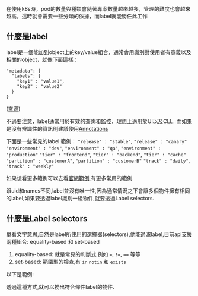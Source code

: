 在使用k8s時，pod的數量與種類會隨著專案數量越來越多，管理的難度也會越來越高，這時就會需要一些分類的依據，而label就能勝任此工作

## 什麼是label
label是一個能加到object上的key/value組合，通常會用識別對使用者有意義以及相關的object，就像下面這樣：
```
"metadata": {
  "labels": {
    "key1" : "value1",
    "key2" : "value2"
  }
}
```
([來源](https://kubernetes.io/docs/concepts/overview/working-with-objects/labels/))

不過要注意，label通常用於有效的查詢和監控，理想上適用於UI以及CLI。而如果是沒有辨識性的資訊則建議使用[Annotations](https://kubernetes.io/docs/concepts/overview/working-with-objects/annotations/)

下面是一些常見的label 範例：
`"release" : "stable"`, `"release" : "canary"`
`"environment" : "dev"`, `"environment" : "qa"`, `"environment" : "production"`
`"tier" : "frontend"`, `"tier" : "backend"`, `"tier" : "cache"`
`"partition" : "customerA"`, `"partition" : "customerB"`
`"track" : "daily"`, `"track" : "weekly"`

如果想看更多範例可以去看[官網範例](https://kubernetes.io/docs/concepts/overview/working-with-objects/common-labels/),有更多常用的範例.

跟uid和names不同,label並沒有唯一性,因為通常情況之下會讓多個物件擁有相同的label,如果要透過label識別一組物件,就要透過Label selectors.

## 什麼是Label selectors
單看文字意思,自然是label所使用的選擇器(selectors),他能過濾label,目前api支援兩種組合:
equality-based 和 set-based 
1. equality-based:
    就是常見的判斷式,例如 `=`, `!=`, `==` 等等
2. set-based:
    範圍型的檢查,有 `in` `notin` 和 `exists` 
    
以下是範例:



透過這種方式,就可以撈出符合條件label的物件.


